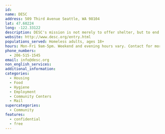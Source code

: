 ```yaml
---
id: 
name: DESC
address: 509 Third Avenue Seattle, WA 98104
lat: 47.60224
long: -122.33122
description: DESC's mission is not merely to offer shelter, but to end the homelessness of our community's most vulnerable people, through an integrated array of clinical services and supportive housing that allows men and women to reclaim their lives and reach their highest potential.
website: http://www.desc.org/entry.html
populations_served: Homeless adults, ages 18+
hours: Mon-Fri 9am-5pm. Weekend and evening hours vary. Contact for more information.
phone_numbers: 
  - 206-515-1545
email: info@desc.org
non_english_services: 
additional_information: 
categories:
  - Housing
  - Food
  - Hygiene
  - Employment
  - Community Centers
  - Mail
supercategories:
  - Community
features:
  - confidential
  - free
---
```

